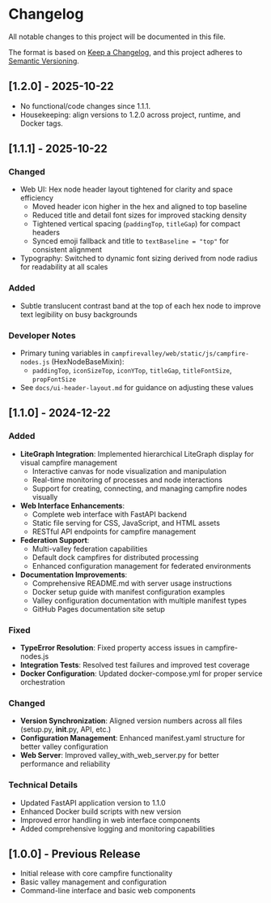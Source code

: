 # Changelog

All notable changes to this project will be documented in this file.

The format is based on [Keep a Changelog](https://keepachangelog.com/en/1.0.0/),
and this project adheres to [Semantic Versioning](https://semver.org/spec/v2.0.0.html).

## [1.2.0] - 2025-10-22
- No functional/code changes since 1.1.1.
- Housekeeping: align versions to 1.2.0 across project, runtime, and Docker tags.

## [1.1.1] - 2025-10-22

### Changed
- Web UI: Hex node header layout tightened for clarity and space efficiency
  - Moved header icon higher in the hex and aligned to top baseline
  - Reduced title and detail font sizes for improved stacking density
  - Tightened vertical spacing (`paddingTop`, `titleGap`) for compact headers
  - Synced emoji fallback and title to `textBaseline = "top"` for consistent alignment
- Typography: Switched to dynamic font sizing derived from node radius for readability at all scales

### Added
- Subtle translucent contrast band at the top of each hex node to improve text legibility on busy backgrounds

### Developer Notes
- Primary tuning variables in `campfirevalley/web/static/js/campfire-nodes.js` (HexNodeBaseMixin):
  - `paddingTop`, `iconSizeTop`, `iconYTop`, `titleGap`, `titleFontSize`, `propFontSize`
- See `docs/ui-header-layout.md` for guidance on adjusting these values

## [1.1.0] - 2024-12-22

### Added
- **LiteGraph Integration**: Implemented hierarchical LiteGraph display for visual campfire management
  - Interactive canvas for node visualization and manipulation
  - Real-time monitoring of processes and node interactions
  - Support for creating, connecting, and managing campfire nodes visually
- **Web Interface Enhancements**: 
  - Complete web interface with FastAPI backend
  - Static file serving for CSS, JavaScript, and HTML assets
  - RESTful API endpoints for campfire management
- **Federation Support**: 
  - Multi-valley federation capabilities
  - Default dock campfires for distributed processing
  - Enhanced configuration management for federated environments
- **Documentation Improvements**:
  - Comprehensive README.md with server usage instructions
  - Docker setup guide with manifest configuration examples
  - Valley configuration documentation with multiple manifest types
  - GitHub Pages documentation site setup

### Fixed
- **TypeError Resolution**: Fixed property access issues in campfire-nodes.js
- **Integration Tests**: Resolved test failures and improved test coverage
- **Docker Configuration**: Updated docker-compose.yml for proper service orchestration

### Changed
- **Version Synchronization**: Aligned version numbers across all files (setup.py, __init__.py, API, etc.)
- **Configuration Management**: Enhanced manifest.yaml structure for better valley configuration
- **Web Server**: Improved valley_with_web_server.py for better performance and reliability

### Technical Details
- Updated FastAPI application version to 1.1.0
- Enhanced Docker build scripts with new version
- Improved error handling in web interface components
- Added comprehensive logging and monitoring capabilities

## [1.0.0] - Previous Release
- Initial release with core campfire functionality
- Basic valley management and configuration
- Command-line interface and basic web components
